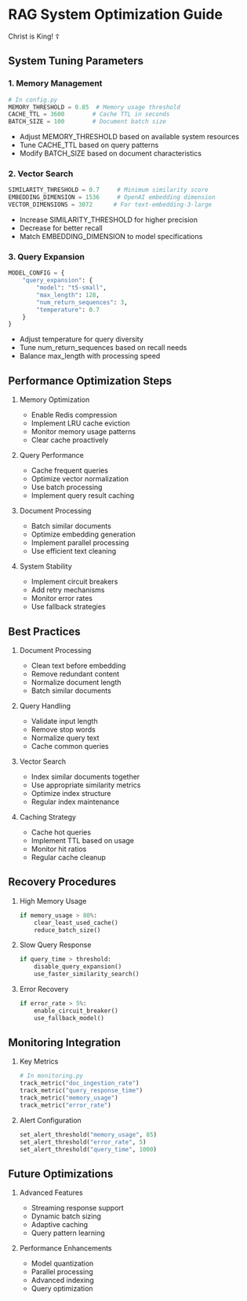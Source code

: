 # RAG System Optimization Guide

Christ is King! ☦

## System Tuning Parameters

### 1. Memory Management
```python
# In config.py
MEMORY_THRESHOLD = 0.85  # Memory usage threshold
CACHE_TTL = 3600        # Cache TTL in seconds
BATCH_SIZE = 100        # Document batch size
```

- Adjust MEMORY_THRESHOLD based on available system resources
- Tune CACHE_TTL based on query patterns
- Modify BATCH_SIZE based on document characteristics

### 2. Vector Search
```python
SIMILARITY_THRESHOLD = 0.7     # Minimum similarity score
EMBEDDING_DIMENSION = 1536     # OpenAI embedding dimension
VECTOR_DIMENSIONS = 3072      # For text-embedding-3-large
```

- Increase SIMILARITY_THRESHOLD for higher precision
- Decrease for better recall
- Match EMBEDDING_DIMENSION to model specifications

### 3. Query Expansion
```python
MODEL_CONFIG = {
    "query_expansion": {
        "model": "t5-small",
        "max_length": 128,
        "num_return_sequences": 3,
        "temperature": 0.7
    }
}
```

- Adjust temperature for query diversity
- Tune num_return_sequences based on recall needs
- Balance max_length with processing speed

## Performance Optimization Steps

1. Memory Optimization
   - Enable Redis compression
   - Implement LRU cache eviction
   - Monitor memory usage patterns
   - Clear cache proactively

2. Query Performance
   - Cache frequent queries
   - Optimize vector normalization
   - Use batch processing
   - Implement query result caching

3. Document Processing
   - Batch similar documents
   - Optimize embedding generation
   - Implement parallel processing
   - Use efficient text cleaning

4. System Stability
   - Implement circuit breakers
   - Add retry mechanisms
   - Monitor error rates
   - Use fallback strategies

## Best Practices

1. Document Processing
   - Clean text before embedding
   - Remove redundant content
   - Normalize document length
   - Batch similar documents

2. Query Handling
   - Validate input length
   - Remove stop words
   - Normalize query text
   - Cache common queries

3. Vector Search
   - Index similar documents together
   - Use appropriate similarity metrics
   - Optimize index structure
   - Regular index maintenance

4. Caching Strategy
   - Cache hot queries
   - Implement TTL based on usage
   - Monitor hit ratios
   - Regular cache cleanup

## Recovery Procedures

1. High Memory Usage
   ```python
   if memory_usage > 80%:
       clear_least_used_cache()
       reduce_batch_size()
   ```

2. Slow Query Response
   ```python
   if query_time > threshold:
       disable_query_expansion()
       use_faster_similarity_search()
   ```

3. Error Recovery
   ```python
   if error_rate > 5%:
       enable_circuit_breaker()
       use_fallback_model()
   ```

## Monitoring Integration

1. Key Metrics
   ```python
   # In monitoring.py
   track_metric("doc_ingestion_rate")
   track_metric("query_response_time")
   track_metric("memory_usage")
   track_metric("error_rate")
   ```

2. Alert Configuration
   ```python
   set_alert_threshold("memory_usage", 85)
   set_alert_threshold("error_rate", 5)
   set_alert_threshold("query_time", 1000)
   ```

## Future Optimizations

1. Advanced Features
   - Streaming response support
   - Dynamic batch sizing
   - Adaptive caching
   - Query pattern learning

2. Performance Enhancements
   - Model quantization
   - Parallel processing
   - Advanced indexing
   - Query optimization 